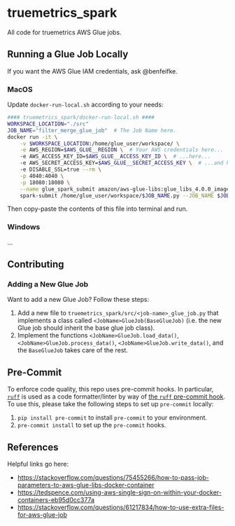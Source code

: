 # truemetrics_spark
All code for truemetrics AWS Glue jobs.

## Running a Glue Job Locally
If you want the AWS Glue IAM credentials, ask @benfeifke.

### MacOS
Update `docker-run-local.sh` according to your needs:
```bash
#### truemetrics_spark/docker-run-local.sh ####
WORKSPACE_LOCATION="./src"
JOB_NAME="filter_merge_glue_job"  # The Job Name here.
docker run -it \
    -v $WORKSPACE_LOCATION:/home/glue_user/workspace/ \
    -e AWS_REGION=$AWS_GLUE__REGION \  # Your AWS credentials here...
    -e AWS_ACCESS_KEY_ID=$AWS_GLUE__ACCESS_KEY_ID \  # ...here...
    -e AWS_SECRET_ACCESS_KEY=$AWS_GLUE__SECRET_ACCESS_KEY \  # ...and here.
    -e DISABLE_SSL=true --rm \
    -p 4040:4040 \
    -p 18080:18080 \
    --name glue_spark_submit amazon/aws-glue-libs:glue_libs_4.0.0_image_01 \
    spark-submit /home/glue_user/workspace/$JOB_NAME.py --JOB_NAME $JOB_NAME
```
Then copy-paste the contents of this file into terminal and run.

### Windows
...

## Contributing
### Adding a New Glue Job
Want to add a new Glue Job? Follow these steps:
1. Add a new file to `truemetrics_spark/src/<job-name>_glue_job.py` that implements a class called `<JobName>GlueJob(BaseGlueJob)` (i.e. the new Glue job should inherit the base glue job class).
2. Implement the functions `<JobName>GlueJob.load_data()`, `<JobName>GlueJob.process_data()`, `<JobName>GlueJob.write_data()`, and the `BaseGlueJob` takes care of the rest.

## Pre-Commit
To enforce code quality, this repo uses pre-commit hooks. In particular, [`ruff`](https://github.com/astral-sh/ruff) is used as a code formatter/linter by way of [the `ruff` pre-commit hook](https://github.com/astral-sh/ruff-pre-commit).
To use this, please take the following steps to set up `pre-commit` locally:
1. `pip install pre-commit` to install `pre-commit` to your environment.
2. `pre-commit install` to set up the `pre-commit` hooks.

## References
Helpful links go here:
- https://stackoverflow.com/questions/75455266/how-to-pass-job-parameters-to-aws-glue-libs-docker-container
- https://tedspence.com/using-aws-single-sign-on-within-your-docker-containers-eb95d0cc377a
- https://stackoverflow.com/questions/61217834/how-to-use-extra-files-for-aws-glue-job
